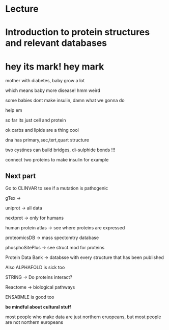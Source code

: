 # Lecture 
# Introduction to protein structures and relevant databases

# hey its mark! hey mark 

mother with diabetes, baby grow a lot

which means baby more disease! hmm weird

some babies dont make insulin, damn what we gonna do

help em

so far its just cell and protein

ok carbs and lipids are a thing cool

dna has primary,sec,tert,quart structure

two cystines can build bridges, di-sulphide bonds !!! 

connect two proteins to make insulin for example

## Next part

Go to CLINVAR to see if a mutation is pathogenic 

gTex -> 

uniprot -> all data

nextprot -> only for humans

human protein atlas -> see where proteins are expressed 

proteomicsDB -> mass spectomtry database

phosphoSitePlus -> see struct.mod for proteins

Protein Data Bank -> databsse with every structure that has been published

Also ALPHAFOLD is sick too 

STRING -> Do proteins interact?

Reactome -> biological pathways 

ENSABMLE is good too

**be mindful about cultural stuff** 

most people who make data are just northern eruopeans, but most people are not northern europeans

